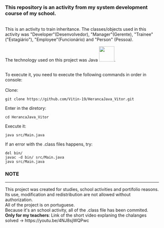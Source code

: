<h3>This repository is an activity from my system development course of my school.</h3><br>
This is an activity to train inheritance. The classes/objects used in this activity was "Developer"(Desenvolvedor), "Manager"(Gerente), "Trainee"("Estagiário"), "Employee"(Funcionário) and "Person"
(Pessoa).<br>


The technology used on this project was Java
<img src="https://cdn.jsdelivr.net/gh/devicons/devicon/icons/java/java-original.svg" width="50" height="50"/>.<br><br>

To execute it, you need to execute the following commands in order in console:<br><br>
Clone:
```shel
git clone https://github.com/Vitin-19/HerancaJava_Vitor.git
```
Enter in the diretory:
```shel
cd HerancaJava_Vitor
```
Execute it: 
```shel
java src/Main.java
```
If an error with the .class files happens, try:
```shel
del bin/
javac -d bin/ src/Main.java
java src/Main.java
```

<h3>NOTE</h3>
<hr>
This project was created for studies, school activities and portifolio reasons. Its use, modification and redistribution are not allowed without authorization.<br>
All of the project is on portuguese.<br>
Because it's an school activity, all of the .class file has been commited.<br>
<b>Only for my teachers</b>: Link of the short video explaning the chalanges solved -> <a src="https://youtu.be/4NJ8sjWQPwc">https://youtu.be/4NJ8sjWQPwc</a>
